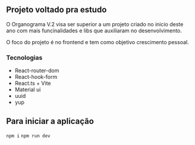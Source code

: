 ## Projeto voltado pra estudo

O Organograma V.2 visa ser superior a um projeto criado no inicio deste ano com mais funcinalidades e libs que auxiliaram no desenvolvimento.

O foco do projeto é no frontend e tem como objetivo  crescimento pessoal.

### Tecnologias
- React-router-dom
- React-hook-form
- React.ts + Vite 
- Material ui
- uuid
- yup


## Para iniciar a aplicação 
`npm i`
`npm run dev`